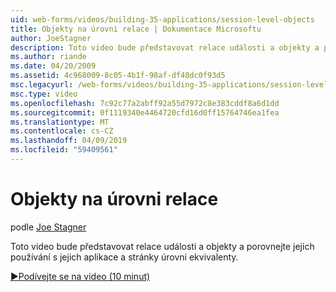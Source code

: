 ```yaml
---
uid: web-forms/videos/building-35-applications/session-level-objects
title: Objekty na úrovni relace | Dokumentace Microsoftu
author: JoeStagner
description: Toto video bude představovat relace události a objekty a porovnejte jejich používání s jejich aplikace a stránky úrovni ekvivalenty.
ms.author: riande
ms.date: 04/20/2009
ms.assetid: 4c968009-8c05-4b1f-98af-df48dc0f93d5
msc.legacyurl: /web-forms/videos/building-35-applications/session-level-objects
msc.type: video
ms.openlocfilehash: 7c92c77a2abff92a55d7972c8e383cddf8a6d1dd
ms.sourcegitcommit: 0f1119340e4464720cfd16d0ff15764746ea1fea
ms.translationtype: MT
ms.contentlocale: cs-CZ
ms.lasthandoff: 04/09/2019
ms.locfileid: "59409561"
---
```

# <a name="session-level-objects"></a>Objekty na úrovni relace

podle [Joe Stagner](https://github.com/JoeStagner)

Toto video bude představovat relace události a objekty a porovnejte jejich používání s jejich aplikace a stránky úrovni ekvivalenty.

[&#9654;Podívejte se na video (10 minut)](https://channel9.msdn.com/Blogs/ASP-NET-Site-Videos/session-level-objects)
